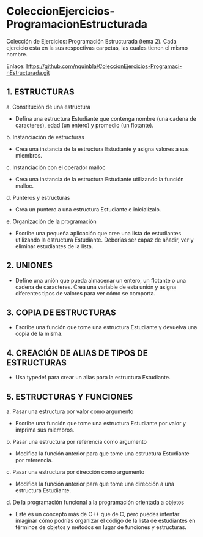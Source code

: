 # ColeccionEjercicios-ProgramacionEstructurada
Colección de Ejercicios: Programación Estructurada (tema 2). Cada ejercicio esta en la sus respectivas carpetas, las cuales tienen el mismo nombre.

Enlace: https://github.com/nquinbla/ColeccionEjercicios-Programaci-nEstructurada.git

## 1. ESTRUCTURAS
a. Constitución de una estructura
- Defina una estructura Estudiante que contenga nombre (una cadena de caracteres), edad (un entero) y promedio (un flotante).

b. Instanciación de estructuras
- Crea una instancia de la estructura Estudiante y asigna valores a sus miembros.

c.  Instanciación con el operador malloc
- Crea una instancia de la estructura Estudiante utilizando la función malloc.

d. Punteros y estructuras
- Crea un puntero a una estructura Estudiante e inicialízalo.

e. Organización de la programación
- Escribe una pequeña aplicación que cree una lista de estudiantes utilizando la estructura Estudiante. Deberías ser capaz de añadir, ver y eliminar estudiantes de la lista.


## 2. UNIONES
* Define una unión que pueda almacenar un entero, un flotante o una cadena de caracteres. Crea una variable de esta unión y asigna diferentes tipos de valores para ver cómo se comporta.


## 3. COPIA DE ESTRUCTURAS
* Escribe una función que tome una estructura Estudiante y devuelva una copia de la misma.


## 4. CREACIÓN DE ALIAS DE TIPOS DE ESTRUCTURAS
* Usa typedef para crear un alias para la estructura Estudiante.


## 5. ESTRUCTURAS Y FUNCIONES
a. Pasar una estructura por valor como argumento
- Escribe una función que tome una estructura Estudiante por valor y imprima sus miembros.
  
b. Pasar una estructura por referencia como argumento
- Modifica la función anterior para que tome una estructura Estudiante por referencia.
  
c. Pasar una estructura por dirección como argumento
- Modifica la función anterior para que tome una dirección a una estructura Estudiante.
  
d. De la programación funcional a la programación orientada a objetos
- Este es un concepto más de C++ que de C, pero puedes intentar imaginar cómo podrías organizar el código de la lista de estudiantes en términos de objetos y métodos en lugar de funciones y estructuras.
